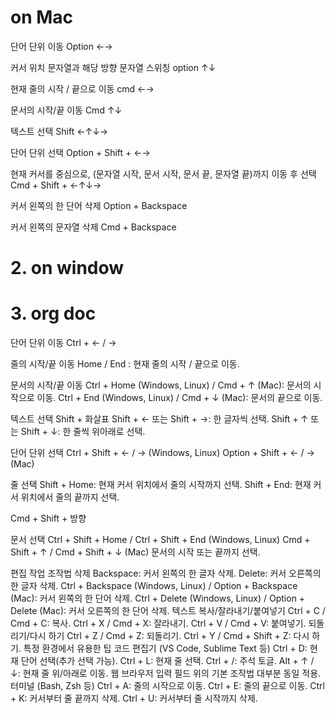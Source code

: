 # on Mac
단어 단위 이동
Option ←→

커서 위치 문자열과 해당 방향 문자열 스위칭
option ↑↓

현재 줄의 시작 / 끝으로 이동
cmd ←→

문서의 시작/끝 이동
Cmd ↑↓

텍스트 선택
Shift ←↑↓→

단어 단위 선택
Option + Shift + ←→

현재 커서를 중심으로, (문자열 시작, 문서 시작, 문서 끝, 문자열 끝)까지 이동 후 선택
Cmd + Shift + ←↑↓→

커서 왼쪽의 한 단어 삭제
Option + Backspace

커서 왼쪽의 문자열 삭제
Cmd + Backspace


# 2. on window


# 3. org doc
단어 단위 이동
Ctrl + ← / →

줄의 시작/끝 이동
Home / End : 현재 줄의 시작 / 끝으로 이동.

문서의 시작/끝 이동
Ctrl + Home (Windows, Linux) / Cmd + ↑ (Mac): 문서의 시작으로 이동.
Ctrl + End (Windows, Linux) / Cmd + ↓ (Mac): 문서의 끝으로 이동.

텍스트 선택
Shift + 화살표
Shift + ← 또는 Shift + →: 한 글자씩 선택.
Shift + ↑ 또는 Shift + ↓: 한 줄씩 위아래로 선택.

단어 단위 선택
Ctrl + Shift + ← / → (Windows, Linux)
Option + Shift + ← / → (Mac)

줄 선택
Shift + Home: 현재 커서 위치에서 줄의 시작까지 선택.
Shift + End: 현재 커서 위치에서 줄의 끝까지 선택.

Cmd + Shift + 방향

문서 선택
Ctrl + Shift + Home / Ctrl + Shift + End (Windows, Linux)
Cmd + Shift + ↑ / Cmd + Shift + ↓ (Mac)
문서의 시작 또는 끝까지 선택.

편집 작업 조작법
삭제
Backspace: 커서 왼쪽의 한 글자 삭제.
Delete: 커서 오른쪽의 한 글자 삭제.
Ctrl + Backspace (Windows, Linux) / Option + Backspace (Mac): 커서 왼쪽의 한 단어 삭제.
Ctrl + Delete (Windows, Linux) / Option + Delete (Mac): 커서 오른쪽의 한 단어 삭제.
텍스트 복사/잘라내기/붙여넣기
Ctrl + C / Cmd + C: 복사.
Ctrl + X / Cmd + X: 잘라내기.
Ctrl + V / Cmd + V: 붙여넣기.
되돌리기/다시 하기
Ctrl + Z / Cmd + Z: 되돌리기.
Ctrl + Y / Cmd + Shift + Z: 다시 하기.
특정 환경에서 유용한 팁
코드 편집기 (VS Code, Sublime Text 등)
Ctrl + D: 현재 단어 선택(추가 선택 가능).
Ctrl + L: 현재 줄 선택.
Ctrl + /: 주석 토글.
Alt + ↑ / ↓: 현재 줄 위/아래로 이동.
웹 브라우저 입력 필드
위의 기본 조작법 대부분 동일 적용.
터미널 (Bash, Zsh 등)
Ctrl + A: 줄의 시작으로 이동.
Ctrl + E: 줄의 끝으로 이동.
Ctrl + K: 커서부터 줄 끝까지 삭제.
Ctrl + U: 커서부터 줄 시작까지 삭제.
